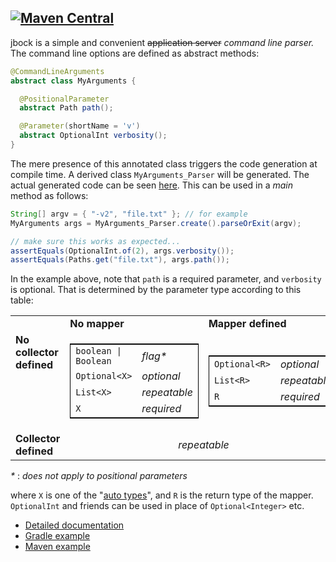 ## [![Maven Central](https://maven-badges.herokuapp.com/maven-central/com.github.h908714124/jbock/badge.svg)](https://maven-badges.herokuapp.com/maven-central/com.github.h908714124/jbock)

jbock is a simple and convenient ~~application server~~ *command line parser.*
The command line options are defined as abstract methods:

````java
@CommandLineArguments
abstract class MyArguments {

  @PositionalParameter
  abstract Path path();

  @Parameter(shortName = 'v')
  abstract OptionalInt verbosity();
}
````

The mere presence of this annotated class
triggers the code generation at compile time.
A derived class `MyArguments_Parser`
will be generated.
The actual generated code can be seen [here](https://github.com/h908714124/jbock-docgen/blob/master/src/main/java/com/example/hello/MyArguments_Parser.java).
This can be used in a *main* method as follows:

````java
String[] argv = { "-v2", "file.txt" }; // for example
MyArguments args = MyArguments_Parser.create().parseOrExit(argv);

// make sure this works as expected...
assertEquals(OptionalInt.of(2), args.verbosity());
assertEquals(Paths.get("file.txt"), args.path());
````

In the example above, note that `path` is a required parameter,
and `verbosity` is optional.
That is determined by the parameter type according to this table:

<table style="border-collapse: collapse">
<tr>
<td></td>
<td><b>No mapper</b></td>
<td><b>Mapper defined</b></td>
</tr>
<tr>
<td valign="top"><b>No<br/>collector<br/>defined</b></td>
<td>
<table style="border-collapse: collapse; border: 1px solid black"><!-- No mapper, no collector-->
<tr><td><code>boolean | Boolean</code>  </td><td><i>flag*</i></td></tr>
<tr><td><code>Optional&lt;X&gt;</code>        </td><td><i>optional</i></td></tr>
<tr><td><code>List&lt;X&gt;</code>            </td><td><i>repeatable</i></td></tr>
<tr><td><code>X</code>                  </td><td><i>required</i></td></tr>
</table>
</td>
<td>
<table style="border-collapse: collapse; border: 1px solid black"><!-- Mapper, no collector-->
<tr><td><code>Optional&lt;R&gt;</code>   </td><td><i>optional</i></td></tr>
<tr><td><code>List&lt;R&gt;</code>       </td><td><i>repeatable</i></td></tr>
<tr><td><code>R</code>             </td><td><i>required</i></td></tr>
</table>
</td>
</tr>
<tr>
<td><b>Collector<br/>defined</b></td>
<td colspan="2" style="text-align: center"><i>repeatable</i></td>
</tr>
</table>

<i>*</i> : <i>does not apply to positional parameters</i>

where `X` is one of the
"[auto types](https://github.com/h908714124/jbock-docgen/blob/master/src/main/java/com/example/hello/JbockAutoTypes.java)",
and `R` is the return type of the mapper.
`OptionalInt` and friends can be used in place of `Optional<Integer>` etc.

* [Detailed documentation](https://github.com/h908714124/jbock/blob/master/SPAGHETTI.md)
* [Gradle example](https://github.com/h908714124/jbock-map-example)
* [Maven example](https://github.com/h908714124/jbock-maven-example)

